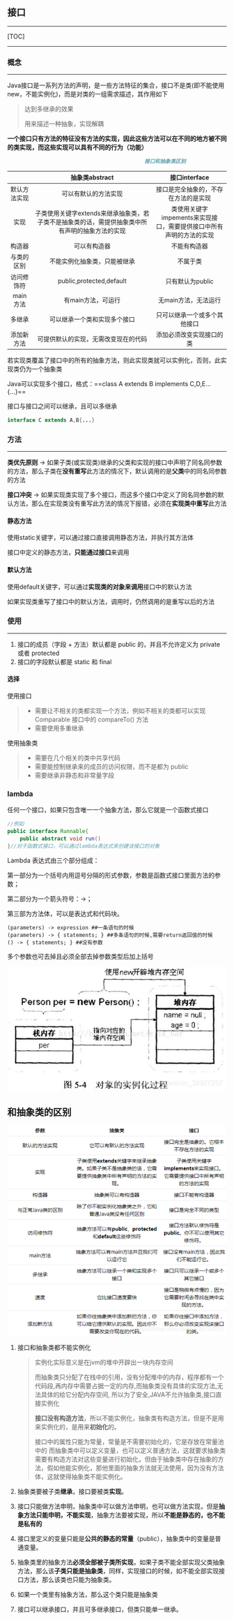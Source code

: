 ## 接口

---

[TOC]



---



### 概念

---

Java接口是一系列方法的声明，是一些方法特征的集合，接口不是类(即不能使用new，不能实例化)，而是对类的一组需求描述，其作用如下

> 达到多继承的效果 
>
> 用来描述一种抽象，实现解耦

**一个接口只有方法的特征没有方法的实现，因此这些方法可以在不同的地方被不同的类实现，而这些实现可以具有不同的行为（功能）**



```markdown
   											接口和抽象类区别
```

|              |                        抽象类abstract                        |                        接口interface                         |
| :----------: | :----------------------------------------------------------: | :----------------------------------------------------------: |
| 默认方法实现 |                     可以有默认的方法实现                     |             接口是完全抽象的，不存在方法的是实现             |
|     实现     | 子类使用关键字extends来继承抽象类，若子类不是抽象类的话，需提供抽象类中所有声明的抽象方法的实现 | 类使用关键字impements来实现接口，需要提供接口中所有声明的方法的实现 |
|    构造器    |                         可以有构造器                         |                         不能有构造器                         |
|  与类的区别  |                 不能实例化抽象类，只能被继承                 |                           不属于类                           |
|  访问修饰符  |                   public,protected,default                   |                       只有默认为public                       |
|   main方法   |                      有main方法，可运行                      |                     无main方法，无法运行                     |
|    多继承    |                 可以继承一个类和实现多个接口                 |                 只可以继承一个或多个其他接口                 |
|  添加新方法  |             可提供默认的实现，无需改变现在的代码             |                   添加必须改变实现接口的类                   |



若实现类覆盖了接口中的所有的抽象方法，则此实现类就可以实例化，否则，此实现类仍为一个抽象类

Java可以实现多个接口，格式：==class A extends B implements C,D,E…{…}==

接口与接口之间可以继承，且可以多继承

```java
interface C extends A,B{...}
```





### 方法

---

**类优先原则** -> 如果子类(或实现类)继承的父类和实现的接口中声明了同名同参数的方法，那么子类在**没有重写**此方法的情况下，默认调用的是**父类**中的同名同参数的方法



**接口冲突** -> 如果实现类实现了多个接口，而这多个接口中定义了同名同参数的默认方法，那么在实现类没有重写此方法的情况下报错，必须在**实现类中重写**此方法



#### 静态方法

使用static关键字，可以通过接口直接调用静态方法，并执行其方法体

接口中定义的静态方法，**只能通过接口**来调用





#### 默认方法

使用default关键字，可以通过**实现类的对象来调用**接口中的默认方法

如果实现类重写了接口中的默认方法，调用时，仍然调用的是重写以后的方法





### 使用

---

1. 接口的成员（字段 + 方法）默认都是 public 的，并且不允许定义为 private 或者 protected
2. 接口的字段默认都是 static 和 final 



#### 选择

使用接口

> - 需要让不相关的类都实现一个方法，例如不相关的类都可以实现 Comparable 接口中的 compareTo() 方法
> - 需要使用多重继承



使用抽象类

> - 需要在几个相关的类中共享代码
> - 需要能控制继承来的成员的访问权限，而不是都为 public
> - 需要继承非静态和非常量字段





### lambda

任何一个接口，如果只包含唯一一个抽象方法，那么它就是一个函数式接口

```java
//例如
public interface Runnable{
    public abstract void run()
}//对于函数式接口，可以通过lambda表达式来创建该接口的对象
```

Lambda 表达式由三个部分组成：

第一部分为一个括号内用逗号分隔的形式参数，参数是函数式接口里面方法的参数；

第二部分为一个箭头符号：->；

第三部为方法体，可以是表达式和代码块。

```markdown
(parameters) -> expression ##一条语句的时候
(parameters) -> { statements; } ##多条语句的时候,需要return返回值的时候
() -> { statements; } ##没有参数
```

多个参数也可去掉且必须全部去掉参数类型后加上括号



![](images/watermark,type_ZmFuZ3poZW5naGVpdGk,shadow_10,text_aHR0cHM6Ly9ibG9nLmNzZG4ubmV0L3dlaXhpbl8zODkyNzI1Nw==,size_16,color_FFFFFF,t_70.png)



## 和抽象类的区别

![img](images/1931445-20210220130325875-1456486796.png)

1. 接口和抽象类都不能实例化 

   > 实例化实际意义是在jvm的堆中开辟出一块内存空间
   >
   > 而抽象类只分配了在栈中的引用，没有分配堆中的内存，程序都有一个代码段,再内存中需要占据一定的内存,而抽象类没有具体的实现方法,无法具体的给它分配内存空间, 所以为了安全,JAVA不允许抽象类,接口直接实例化
   >
   > **接口没有构造方法**，所以不能实例化，抽象类有构造方法，但是不是用来实例化的，是用来**初始化**的。
   >
   > 接口中的属性只能为常量，常量是不需要初始化的，它是存放在常量池中的
   > 而抽象类中可以定义变量，也可以定义普通方法，这就要求抽象类需要有构造方法对这些变量进行初始化，但由于抽象类中存在抽象的方法，假如他能实例化，那他里面的抽象方法就无法使用，因为没有方法体，这就使得抽象类不能实例化。

2. 抽象类要被子类**继承**，接口要被类**实现**。

3. 接口只能做方法申明，抽象类中可以做方法申明，也可以做方法实现，但是**抽象方法只能申明，不能实现**，抽象方法要被实现，所以**不能是静态的，也不能是私有的**

4. 接口里定义的变量只能是**公共的静态的常量**（public），抽象类中的变量是普通变量。

5. 抽象类里的抽象方法**必须全部被子类所实现**，如果子类不能全部实现父类抽象方法，那么该**子类只能是抽象类**，同样，实现接口的时候，如不能全部实现接口方法，那么该类也只能为抽象类。

6. 如果一个类里有抽象方法，那么这个类只能是抽象类

7. 接口可以继承接口，并且可多继承接口，但类只能单一继承。

